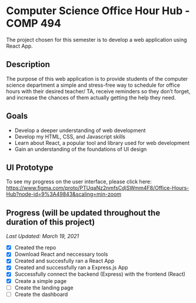 # Computer Science Office Hour Hub - COMP 494

The project chosen for this semester is to develop a web application using React App.

## Description
The purpose of this web application is to provide students of the computer science department a simple and stress-free way to schedule for office hours with their desired teacher/ TA, receive reminders so they don’t forget, and increase the chances of them actually getting the help they need.

## Goals
* Develop a deeper understanding of web development
* Develop my HTML, CSS, and Javascript skills
* Learn about React, a popular tool and library used for web development
* Gain an understanding of the foundations of UI design

## UI Prototype
To see my progress on the user interface, please click here: https://www.figma.com/proto/PTUqaNz2nmfsCdjSWmm4F8/Office-Hours-Hub?node-id=9%3A49843&scaling=min-zoom

## Progress (will be updated throughout the duration of this project)
*Last Updated: March 19, 2021*
- [x] Created the repo
- [x] Download React and neccessary tools
- [x] Created and succesfully ran a React App
- [x] Created and successfully ran a Express.js App
- [x] Successfully connect the backend (Express) with the frontend (React)
- [x] Create a simple page
- [ ] Create the landing page
- [ ] Create the dashboard
